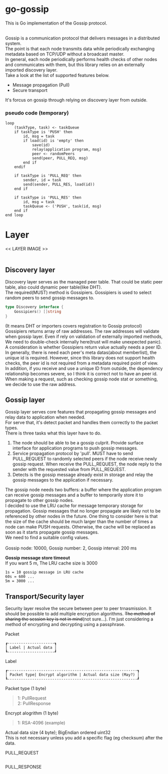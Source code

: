 # go-gossip
This is Go implementation of the Gossip protocol.<br>
<br>

Gossip is a communication protocol that delivers messages in a distributed system. <br>
The point is that each node transmits data while periodically exchanging metadata based on TCP/UDP without a broadcast master. <br>
In general, each node periodically performs health checks of other nodes and communicates with them, but this library relies on an externally imported discovery layer.<br>
Take a look at the list of supported features below. <br>

- Message propagation (Pull)
- Secure transport

It's forcus on gossip through relying on discovery layer from outside.


### pseudo code (temporary)
```
loop
	(taskType, task) <- taskQueue
	if taskType is 'PUSH' then
		id, msg = task
		if load(id) is 'empty' then
			save(id)
			relay(application program, msg)
			peer <- randomPeers
			send(peer, PULL_REQ, msg)
		end if
	endif
	
	if taskType is 'PULL_REQ' then
		sender, id = task
		send(sender, PULL_RES, load(id))
	end if

	if taskType is 'PULL_RES' then
		id, msg = task
		taskQueue <- ('PUSH', task(id, msg)
	end if
end loop
```


# Layer
<< LAYER IMAGE >> <br><br>
## Discovery layer
Discovery layer serves as the managed peer table. That could be static peer table, also could dynamic peer table(like DHT). <br>
The required(MUST) method is Gossipiers. Gossipiers is used to select random peers to send gossip messages to. <br>

```go
type Discovery interface {
	Gossipiers() []string
}
```
(It means DHT or importers covers registration to Gossip protocol) <br>
Gossipiers returns array of raw addresses. The raw addresses will validate when gossip layer. Even if rely on validation of externally imported methods, We need to double-check internally here(trust will make unexpected panic).<br>
A consideration is whether Gossipiers return value actually needs a peer ID. <br>
In generally, there is need each peer's meta datas(about memberlist), the unique id is required. However, since this library does not support health checks, the peer id is not required from a metadata required point of view. <br>
In addition, if you receive and use a unique ID from outside, the dependency relationship becomes severe, so I think it is correct not to have an peer id. <br>
When making a request, such as checking gossip node stat or something, we decide to use the raw address.

## Gossip layer
Gossip layer serves core features that propagating gossip messages and relay data to application when needed. <br>
For serve that, it's detect packet and handles them correctly to the packet types. <br>
There is three tasks what this layer have to do. <br>

1. The node should be able to be a gossip culprit. Provide surface interface for application programs to push gossip messages.
2. Service propagation protocol by 'pull'. MUST have to send PULL_REQUEST to randomly selected peers if the node receive newly gossip request. When receive the PULL_REQUEST, the node reply to the sender with the requested value from PULL_REQUEST.
3. Detects is the gossip message already exist in storage and relay the gossip messages to the application if necessary.

The gossip node needs two buffers: a buffer where the application program can receive gossip messages and a buffer to temporarily store it to propagate to other gossip nodes. <br>
I decided to use the LRU cache for message temporary storage for propagation. Gossip messages that no longer propagate are likely not to be referenced by other nodes in the future. One thing to consider here is that the size of the cache should be much larger than the number of times a node can make PUSH requests. Otherwise, the cache will be replaced as soon as it starts propagate gossip messages. <br>
We need to find a suitable config values. <br>
<br>
Gossip node: 10000, Gossip number: 2, Gossip interval: 200 ms <br> 

<b>Gossip message store timeout</b> <br>
If you want 5 m, The LRU cache size is 3000 <br>
```
1s = 10 gossip message in LRU cache
60s = 600 ...
5m = 3000 ...
```




## Transport/Security layer
Security layer resolve the secure between peer to peer trnasmission. It should be possible to add multiple encryption algorithms. ~~The method of sharing the session key is not in mind~~(not sure...). I'm just considering a method of encrypting and decrypting using a passphrase. <br>

Packet<br>
```
┏---------------------┓
| Label | Actual data |
┗---------------------┛
```

Label
```
┏----------------------------------------------------------┓
| Packet type| Encrypt algorithm | Actual data size (May?) | 
┗----------------------------------------------------------┛
```
Packet type (1 byte) <br>
> 1: PullRequest <br>
> 2: PullResponse <br>

Encrypt alogrithm (1 byte) <br>
> 1: RSA-4096 (example) <br>

Actual data size (4 byte); BigEndian ordered uint32 <br>
This is not necessary unless you add a specific flag (eg checksum) after the data.

PULL_REQUEST
```
```

PULL_RESPONSE
```
```
